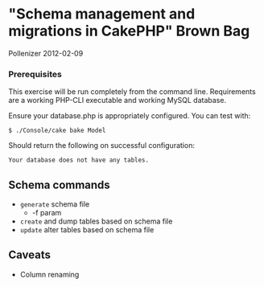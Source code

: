 "Schema management and migrations in CakePHP" Brown Bag
=======================================================
Pollenizer 2012-02-09

### Prerequisites

This exercise will be run completely from the command line. Requirements are a
working PHP-CLI executable and working MySQL database.


Ensure your database.php is appropriately configured. You can test with:

	$ ./Console/cake bake Model

Should return the following on successful configuration:

	Your database does not have any tables.

Schema commands
---------------

* `generate` schema file
	* -f param
* `create` and dump tables based on schema file
* `update` alter tables based on schema file

Caveats
-------

* Column renaming
